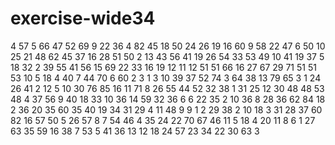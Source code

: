 # exercise-wide34
4
57
5
66
47
52
69
9
22
36
4
82
45
18
50
24
26
19
16
60
9
58
22
47
6
50
10
25
21
48
62
45
37
16
28
51
50
2
13
43
56
41
19
26
54
33
53
49
10
41
19
37
5
18
32
2
39
55
41
56
15
69
22
33
16
19
12
11
12
51
51
66
16
27
67
29
71
51
51
53
10
5
18
4
40
7
44
70
6
60
2
3
1
3
10
39
37
52
74
3
64
38
13
79
65
3
1
24
26
41
2
12
5
10
30
76
85
16
11
71
8
26
55
44
52
32
38
1
31
25
12
30
48
48
53
48
4
37
56
9
40
18
33
10
36
14
59
32
36
6
6
22
35
2
10
36
8
28
36
62
84
18
2
36
20
35
60
35
40
19
34
31
29
4
11
48
9
9
1
2
29
38
2
10
18
3
31
28
37
60
82
16
57
50
5
26
57
8
7
54
46
4
35
24
22
70
67
46
11
5
18
4
20
11
8
6
1
27
63
35
59
16
38
7
53
5
41
36
13
12
18
24
57
23
34
22
30
63
3
